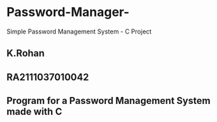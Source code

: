 # Password-Manager-
Simple Password Management System - C Project
## K.Rohan
## RA2111037010042
## Program for a Password Management System made with C
